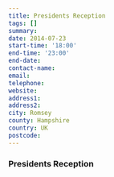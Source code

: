 ```yaml
---
title: Presidents Reception
tags: []
summary: 
date: 2014-07-23
start-time: '18:00'
end-time: '23:00'
end-date: 
contact-name: 
email: 
telephone: 
website: 
address1: 
address2: 
city: Romsey
county: Hampshire
country: UK
postcode: 
---
```

### Presidents Reception
